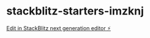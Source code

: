 # stackblitz-starters-imzknj

[Edit in StackBlitz next generation editor ⚡️](https://stackblitz.com/~/github.com/sk18skills/stackblitz-starters-imzknj)